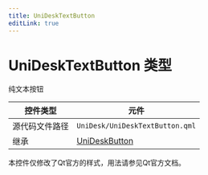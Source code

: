 ```yaml
---
title: UniDeskTextButton
editLink: true
---
```

# UniDeskTextButton 类型
纯文本按钮

| 控件类型    | 元件                               |
| ------- | -------------------------------- |
| 源代码文件路径 | `UniDesk/UniDeskTextButton.qml`  |
| 继承      | [UniDeskButton](./UniDeskButton) |


本控件仅修改了Qt官方的样式，用法请参见Qt官方文档。